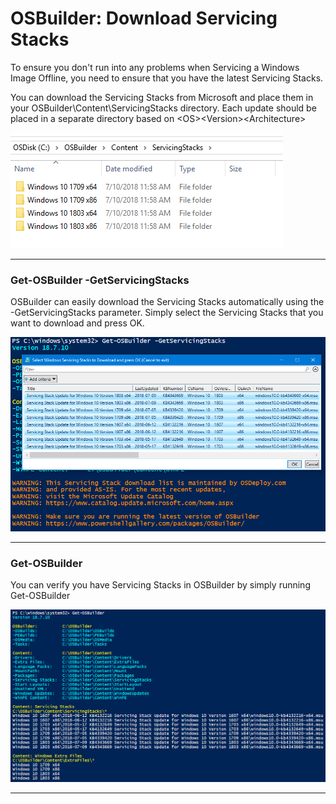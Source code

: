 # OSBuilder: Download Servicing Stacks

To ensure you don't run into any problems when Servicing a Windows Image Offline, you need to ensure that you have the latest Servicing Stacks.

You can download the Servicing Stacks from Microsoft and place them in your OSBuilder\Content\ServicingStacks directory.  Each update should be placed in a separate directory based on &lt;OS&gt;&lt;Version&gt;&lt;Architecture&gt;

![](/assets/2018-07-10_13-14-07.png)

---

### Get-OSBuilder -GetServicingStacks

OSBuilder can easily download the Servicing Stacks automatically using the -GetServicingStacks parameter.  Simply select the Servicing Stacks that you want to download and press OK.

![](/assets/2018-07-10_13-17-49.png)

---

### Get-OSBuilder

You can verify you have Servicing Stacks in OSBuilder by simply running Get-OSBuilder

![](/assets/2018-07-10_13-19-50.png)

---













